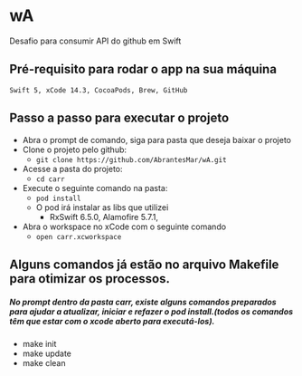 # wA
Desafio para consumir API do github em Swift

## Pré-requisito para rodar o app na sua máquina
    Swift 5, xCode 14.3, CocoaPods, Brew, GitHub

## Passo a passo para executar o projeto
 - Abra o prompt de comando, siga para pasta que deseja baixar o projeto
 - Clone o projeto pelo github:
    - ```git clone https://github.com/AbrantesMar/wA.git```
 - Acesse a pasta do projeto:
    - ```cd carr```
 - Execute o seguinte comando na pasta:
    - ```pod install``` 
     - O pod irá instalar as libs que utilizei
        - RxSwift 6.5.0, Alamofire 5.7.1, 
 - Abra o workspace no xCode com o seguinte comando
    - ```open carr.xcworkspace```

## Alguns comandos já estão no arquivo Makefile para otimizar os processos. 
##### No prompt dentro da pasta carr, existe alguns comandos preparados para ajudar a atualizar, iniciar e refazer o pod install.(todos os comandos têm que estar com o xcode aberto para executá-los). 
- make init 
- make update
- make clean

